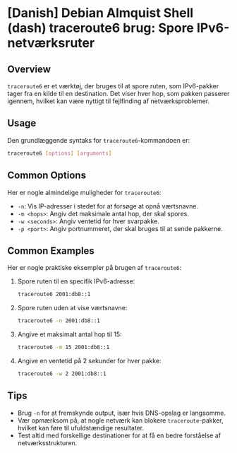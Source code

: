 # [Danish] Debian Almquist Shell (dash) traceroute6 brug: Spore IPv6-netværksruter

## Overview
`traceroute6` er et værktøj, der bruges til at spore ruten, som IPv6-pakker tager fra en kilde til en destination. Det viser hver hop, som pakken passerer igennem, hvilket kan være nyttigt til fejlfinding af netværksproblemer.

## Usage
Den grundlæggende syntaks for `traceroute6`-kommandoen er:

```bash
traceroute6 [options] [arguments]
```

## Common Options
Her er nogle almindelige muligheder for `traceroute6`:

- `-n`: Vis IP-adresser i stedet for at forsøge at opnå værtsnavne.
- `-m <hops>`: Angiv det maksimale antal hop, der skal spores.
- `-w <seconds>`: Angiv ventetid for hver svarpakke.
- `-p <port>`: Angiv portnummeret, der skal bruges til at sende pakkerne.

## Common Examples
Her er nogle praktiske eksempler på brugen af `traceroute6`:

1. Spore ruten til en specifik IPv6-adresse:
   ```bash
   traceroute6 2001:db8::1
   ```

2. Spore ruten uden at vise værtsnavne:
   ```bash
   traceroute6 -n 2001:db8::1
   ```

3. Angive et maksimalt antal hop til 15:
   ```bash
   traceroute6 -m 15 2001:db8::1
   ```

4. Angive en ventetid på 2 sekunder for hver pakke:
   ```bash
   traceroute6 -w 2 2001:db8::1
   ```

## Tips
- Brug `-n` for at fremskynde output, især hvis DNS-opslag er langsomme.
- Vær opmærksom på, at nogle netværk kan blokere `traceroute`-pakker, hvilket kan føre til ufuldstændige resultater.
- Test altid med forskellige destinationer for at få en bedre forståelse af netværksstrukturen.